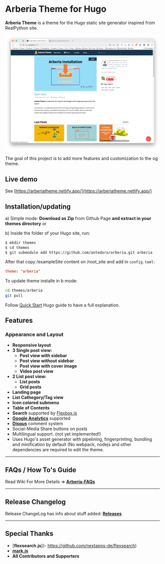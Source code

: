 # Arberia Theme for Hugo

**Arberia Theme** is a theme for the Hugo static site generator inspired from RealPython site.

![Arberia Theme Screenshot](https://github.com/antedoro/arberia/blob/master/static/img/screenshot.png)

The goal of this project is to add more features and customization to the og theme.


## Live demo

See [https://arberiatheme.netlify.app/](https://arberiatheme.netlify.app/)

## Installation/updating

a) Simple mode: **Download as Zip** from Github Page **and extract in your themes directory** or


b) Inside the folder of your Hugo site, run:

    $ mkdir themes
    $ cd themes
    $ git submodule add https://github.com/antedoro/arberia.git arberia
    

After that copy /exampleSite content on /root_site and add in `config.toml`:

```toml
theme: "arberia"
```
    
To update theme installe in b mode:

```bash
cd themes/arberia
git pull
```

Follow [Quick Start](https://gohugo.io/getting-started/quick-start/) Hugo guide to have a full explanation.
    

## Features

### Appearance and Layout

- **Responsive layout**
- **3 Single post view:**
  - **Post view with sidebar**
  - **Post view without sidebar**
  - **Post view with cover image**
  - **Video post view**
- **2 List post view:**
  - **List posts**
  - **Grid posts**
- **Landing page**
- **List Cathegory/Tag view**
- **Icon colored submenu**
- **Table of Contents**
- **Search** supported by [Flexbox.js](flexbox.js)
- **[Google Analytics](https://analytics.google.com/analytics)** supported
- **[Disqus](https://disqus.com)** comment system
- Social-Media Share buttons on posts
- Multilingual support. (not yet implemented!)
- Uses Hugo's asset generator with pipelining, fingerprinting, bundling and minification by default (No webpack, nodejs and other dependencies are required to edit the theme.

---


## FAQs / How To's Guide

Read Wiki For More Details => **[Arberia-FAQs]()**

---

## Release Changelog

Release ChangeLog has info about stuff added: **[Releases](https://github.com/antedoro/arberia/releases)**


---

## Special Thanks

- [**flexsearch.js**](- https://github.com/nextapps-de/flexsearch)
- [**mark.js**](https://github.com/julmot/mark.js)
- **All Contributors and Supporters**
